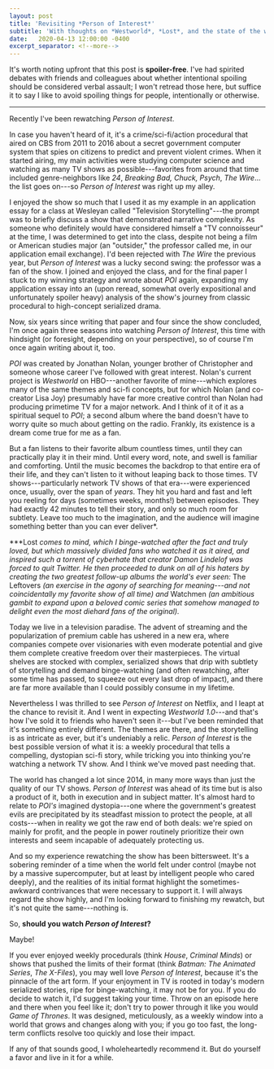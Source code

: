 ```yaml
---
layout: post
title: 'Revisiting *Person of Interest*'
subtitle: 'With thoughts on *Westworld*, *Lost*, and the state of the world'
date:   2020-04-13 12:00:00 -0400
excerpt_separator: <!--more-->
---
```


It's worth noting upfront that this post is **spoiler-free**. I've had spirited debates with friends
and colleagues about whether intentional spoiling should be considered verbal assault; I won't
retread those here, but suffice it to say I like to avoid spoiling things for people, intentionally
or otherwise.

---

Recently I've been rewatching *Person of Interest*.

In case you haven't heard of it, it's a crime/sci-fi/action procedural that aired on CBS from 2011
to 2016 about a secret government computer system that spies on citizens to predict and prevent
violent crimes.  When it started airing, my main activities were studying computer science and
watching as many TV shows as possible---favorites from around that time included genre-neighbors
like *24*, *Breaking Bad, Chuck, Psych*, *The Wire*... the list goes on---so *Person of Interest*
was right up my alley.

<!--more-->

I enjoyed the show so much that I used it as my example in an application essay for a class at
Wesleyan called "Television Storytelling"---the prompt was to briefly discuss a show that
demonstrated narrative complexity. As someone who definitely would have considered himself a "TV
connoisseur" at the time, I was determined to get into the class, despite not being a film or
American studies major (an "outsider," the professor called me, in our application email exchange).
I'd been rejected with *The Wire* the previous year, but *Person of Interest* was a lucky second
swing: the professor was a fan of the show. I joined and enjoyed the class, and for the final paper
I stuck to my winning strategy and wrote about *POI* again, expanding my application essay into an
(upon reread, somewhat overly expositional and unfortunately spoiler heavy) analysis of the show's
journey from classic procedural to high-concept serialized drama.

Now, six years since writing that paper and four since the show concluded, I'm once again three
seasons into watching *Person of Interest*, this time with hindsight (or foresight, depending on
your perspective), so of course I'm once again writing about it, too.

*POI* was created by Jonathan Nolan, younger brother of Christopher and someone whose career I've
followed with great interest. Nolan's current project is *Westworld* on HBO---another favorite of
mine---which explores many of the same themes and sci-fi concepts, but for which Nolan (and
co-creator Lisa Joy) presumably have far more creative control than Nolan had producing primetime TV
for a major network. And I think of it of it as a spiritual sequel to *POI*; a second album where
the band doesn't have to worry quite so much about getting on the radio.  Frankly, its existence is
a dream come true for me as a fan.

But a fan listens to their favorite album countless times, until they can practically play it in
their mind. Until every word, note, and swell is familiar and comforting. Until the music becomes
the backdrop to that entire era of their life, and they can't listen to it without leaping back to
those times. TV shows---particularly network TV shows of that era---were experienced once,
usually, over the span of *years*. They hit you hard and fast and left you reeling for days
(sometimes weeks, months!) between episodes. They had exactly 42 minutes to tell their story, and
only so much room for subtlety. Leave too much to the imagination, and the audience will imagine
something better than you can ever deliver\*.

*\**Lost *comes to mind, which I binge-watched after the fact and truly loved, but which massively
divided fans who watched it as it aired, and inspired such a torrent of cyberhate that creator
Damon Lindelof was forced to quit Twitter. He then proceeded to dunk on all of his haters by
creating the two greatest follow-up albums the world's ever seen:* The Leftovers *(an exercise in
the agony of searching for meaning---and not coincidentally my favorite show of all time) and*
Watchmen *(an ambitious gambit to expand upon a beloved comic series that somehow managed to delight even
the most diehard fans of the original).*

Today we live in a television paradise. The advent of streaming and the popularization of premium
cable has ushered in a new era, where companies compete over visionaries with even
moderate potential and give them complete creative freedom over their masterpieces. The virtual
shelves are stocked with complex, serialized shows that drip with subtlety of storytelling and
demand binge-watching (and often rewatching, after some time has passed, to squeeze out every last
drop of impact), and there are far more available than I could possibly consume in my lifetime.

Nevertheless I was thrilled to see *Person of Interest* on Netflix, and I leapt at the chance to
revisit it. And I went in expecting *Westworld 1.0*---and that's how I've sold it to friends who
haven't seen it---but I've been reminded that it's something entirely different. The themes
are there, and the storytelling is as intricate as ever, but it's undeniably a relic. *Person of
Interest* is the best possible version of what it is: a weekly procedural that tells a compelling,
dystopian sci-fi story, while tricking you into thinking you're watching a network TV
show. And I think we've moved past needing that.

The world has changed a lot since 2014, in many more ways than just the quality of our TV shows.
*Person of Interest* was ahead of its time but is also a product of it, both in execution and in
subject matter. It's almost hard to relate to *POI's* imagined dystopia---one where the
government's greatest evils are precipitated by its steadfast mission to protect the people, at all
costs---when in reality we got the raw end of both deals: we're spied on mainly for profit, and the
people in power routinely prioritize their own interests and seem incapable of adequately protecting
us.

And so my experience rewatching the show has been bittersweet. It's a sobering reminder of a time
when the world felt under control (maybe not by a massive supercomputer, but at least by intelligent
people who cared deeply), and the realities of its initial format highlight the sometimes-awkward
contrivances that were necessary to support it. I will always regard the show highly, and I'm
looking forward to finishing my rewatch, but it's not quite the same---nothing is.

So, **should you watch *Person of Interest*?**

Maybe!

If you ever enjoyed weekly procedurals (think *House*, *Criminal Minds*) or shows that pushed the
limits of their format (think *Batman: The Animated Series*, *The* *X-Files*), you may well love
*Person of Interest*, because it's the pinnacle of the art form. If your enjoyment in TV is rooted
in today's modern serialized stories, ripe for binge-watching, it may not be for you. If you do
decide to watch it, I'd suggest taking your time. Throw on an episode here and there when you feel
like it; don't try to power through it like you would *Game of Thrones*. It was designed,
meticulously, as a weekly window into a world that grows and changes along with you; if you go too
fast, the long-term conflicts resolve too quickly and lose their impact.

If any of that sounds good, I wholeheartedly recommend it. But do yourself a favor and live in it
for a while.
